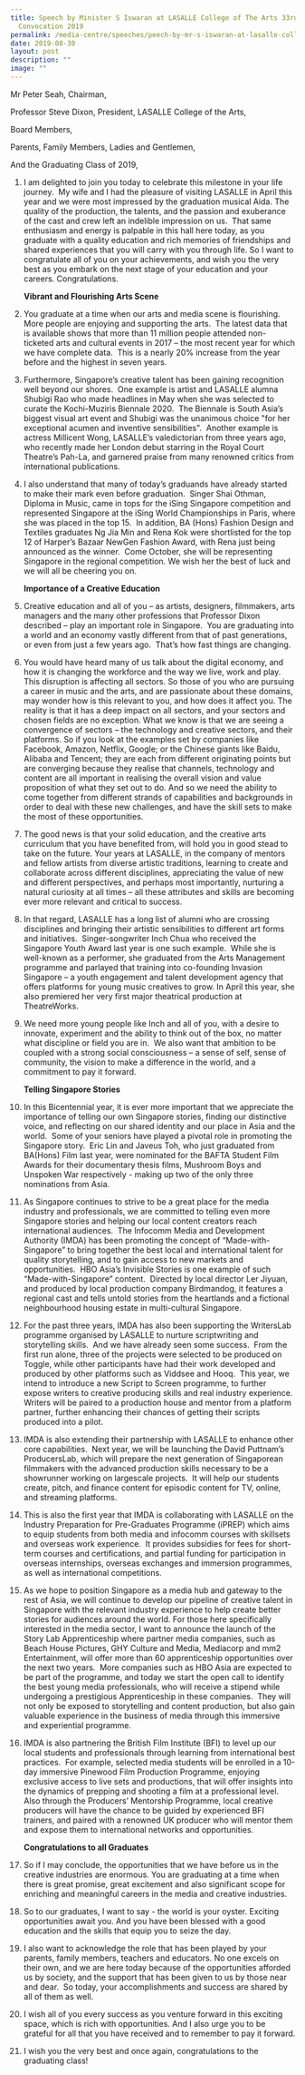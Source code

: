 ```yaml
---
title: Speech by Minister S Iswaran at LASALLE College of The Arts 33rd
  Convocation 2019
permalink: /media-centre/speeches/peech-by-mr-s-iswaran-at-lasalle-college-of-the-arts-33rd-convocation-2019/
date: 2019-08-30
layout: post
description: ""
image: ""
---
```

Mr Peter Seah, Chairman,  
  
Professor Steve Dixon, President, LASALLE College of the Arts,  
  
Board Members,  
  
Parents, Family Members, Ladies and Gentlemen,  
  
And the Graduating Class of 2019,  
  
1. I am delighted to join you today to celebrate this milestone in your life journey.  My wife and I had the pleasure of visiting LASALLE in April this year and we were most impressed by the graduation musical Aida. The quality of the production, the talents, and the passion and exuberance of the cast and crew left an indelible impression on us.  That same enthusiasm and energy is palpable in this hall here today, as you graduate with a quality education and rich memories of friendships and shared experiences that you will carry with you through life. So I want to congratulate all of you on your achievements, and wish you the very best as you embark on the next stage of your education and your careers. Congratulations.  
  
    **Vibrant and Flourishing Arts Scene**

2. You graduate at a time when our arts and media scene is flourishing.  More people are enjoying and supporting the arts.  The latest data that is available shows that more than 11 million people attended non-ticketed arts and cultural events in 2017 – the most recent year for which we have complete data.  This is a nearly 20% increase from the year before and the highest in seven years.  
  
3. Furthermore, Singapore’s creative talent has been gaining recognition well beyond our shores.  One example is artist and LASALLE alumna Shubigi Rao who made headlines in May when she was selected to curate the Kochi-Muziris Biennale 2020.  The Biennale is South Asia’s biggest visual art event and Shubigi was the unanimous choice "for her exceptional acumen and inventive sensibilities".  Another example is actress Millicent Wong, LASALLE’s valedictorian from three years ago, who recently made her London debut starring in the Royal Court Theatre’s Pah-La, and garnered praise from many renowned critics from international publications.  
  
4. I also understand that many of today’s graduands have already started to make their mark even before graduation.  Singer Shai Othman, Diploma in Music, came in tops for the iSing Singapore competition and represented Singapore at the iSing World Championships in Paris, where she was placed in the top 15.  In addition, BA (Hons) Fashion Design and Textiles graduates Ng Jia Min and Rena Kok were shortlisted for the top 12 of Harper’s Bazaar NewGen Fashion Award, with Rena just being announced as the winner.  Come October, she will be representing Singapore in the regional competition. We wish her the best of luck and we will all be cheering you on.

    **Importance of a Creative Education**  
  
5. Creative education and all of you – as artists, designers, filmmakers, arts managers and the many other professions that Professor Dixon described – play an important role in Singapore.  You are graduating into a world and an economy vastly different from that of past generations, or even from just a few years ago.  That’s how fast things are changing.  
  
6. You would have heard many of us talk about the digital economy, and how it is changing the workforce and the way we live, work and play. This disruption is affecting all sectors. So those of you who are pursuing a career in music and the arts, and are passionate about these domains, may wonder how is this relevant to you, and how does it affect you. The reality is that it has a deep impact on all sectors, and your sectors and chosen fields are no exception. What we know is that we are seeing a convergence of sectors – the technology and creative sectors, and their platforms. So if you look at the examples set by companies like Facebook, Amazon, Netflix, Google; or the Chinese giants like Baidu, Alibaba and Tencent; they are each from different originating points but are converging because they realise that channels, technology and content are all important in realising the overall vision and value proposition of what they set out to do. And so we need the ability to come together from different strands of capabilities and backgrounds in order to deal with these new challenges, and have the skill sets to make the most of these opportunities.  
  
7. The good news is that your solid education, and the creative arts curriculum that you have benefited from, will hold you in good stead to take on the future. Your years at LASALLE, in the company of mentors and fellow artists from diverse artistic traditions, learning to create and collaborate across different disciplines, appreciating the value of new and different perspectives, and perhaps most importantly, nurturing a natural curiosity at all times – all these attributes and skills are becoming ever more relevant and critical to success.  
  
8. In that regard, LASALLE has a long list of alumni who are crossing disciplines and bringing their artistic sensibilities to different art forms and initiatives.  Singer-songwriter Inch Chua who received the Singapore Youth Award last year is one such example.  While she is well-known as a performer, she graduated from the Arts Management programme and parlayed that training into co-founding Invasion Singapore – a youth engagement and talent development agency that offers platforms for young music creatives to grow. In April this year, she also premiered her very first major theatrical production at TheatreWorks.  
  
9. We need more young people like Inch and all of you, with a desire to innovate, experiment and the ability to think out of the box, no matter what discipline or field you are in.  We also want that ambition to be coupled with a strong social consciousness – a sense of self, sense of community, the vision to make a difference in the world, and a commitment to pay it forward.  
  
    **Telling Singapore Stories**  
  
10. In this Bicentennial year, it is ever more important that we appreciate the importance of telling our own Singapore stories, finding our distinctive voice, and reflecting on our shared identity and our place in Asia and the world.  Some of your seniors have played a pivotal role in promoting the Singapore story.  Eric Lin and Javeus Toh, who just graduated from BA(Hons) Film last year, were nominated for the BAFTA Student Film Awards for their documentary thesis films, Mushroom Boys and Unspoken War respectively - making up two of the only three nominations from Asia.  
  
11. As Singapore continues to strive to be a great place for the media industry and professionals, we are committed to telling even more Singapore stories and helping our local content creators reach international audiences.  The Infocomm Media and Development Authority (IMDA) has been promoting the concept of “Made-with-Singapore” to bring together the best local and international talent for quality storytelling, and to gain access to new markets and opportunities.  HBO Asia’s Invisible Stories is one example of such “Made-with-Singapore” content.  Directed by local director Ler Jiyuan, and produced by local production company Birdmandog, it features a regional cast and tells untold stories from the heartlands and a fictional neighbourhood housing estate in multi-cultural Singapore.  
  
12. For the past three years, IMDA has also been supporting the WritersLab programme organised by LASALLE to nurture scriptwriting and storytelling skills.  And we have already seen some success.  From the first run alone, three of the projects were selected to be produced on Toggle, while other participants have had their work developed and produced by other platforms such as Viddsee and Hooq.  This year, we intend to introduce a new Script to Screen programme, to further expose writers to creative producing skills and real industry experience.  Writers will be paired to a production house and mentor from a platform partner, further enhancing their chances of getting their scripts produced into a pilot.  
  
13. IMDA is also extending their partnership with LASALLE to enhance other core capabilities.  Next year, we will be launching the David Puttnam’s ProducersLab, which will prepare the next generation of Singaporean filmmakers with the advanced production skills necessary to be a showrunner working on largescale projects.  It will help our students create, pitch, and finance content for episodic content for TV, online, and streaming platforms.  
  
14. This is also the first year that IMDA is collaborating with LASALLE on the Industry Preparation for Pre-Graduates Programme (iPREP) which aims to equip students from both media and infocomm courses with skillsets and overseas work experience.  It provides subsidies for fees for short-term courses and certifications, and partial funding for participation in overseas internships, overseas exchanges and immersion programmes, as well as international competitions.  
  
15. As we hope to position Singapore as a media hub and gateway to the rest of Asia, we will continue to develop our pipeline of creative talent in Singapore with the relevant industry experience to help create better stories for audiences around the world. For those here specifically interested in the media sector, I want to announce the launch of the Story Lab Apprenticeship where partner media companies, such as Beach House Pictures, GHY Culture and Media, Mediacorp and mm2 Entertainment, will offer more than 60 apprenticeship opportunities over the next two years.  More companies such as HBO Asia are expected to be part of the programme, and today we start the open call to identify the best young media professionals, who will receive a stipend while undergoing a prestigious Apprenticeship in these companies.  They will not only be exposed to storytelling and content production, but also gain valuable experience in the business of media through this immersive and experiential programme.  
  
16. IMDA is also partnering the British Film Institute (BFI) to level up our local students and professionals through learning from international best practices.  For example, selected media students will be enrolled in a 10-day immersive Pinewood Film Production Programme, enjoying exclusive access to live sets and productions, that will offer insights into the dynamics of prepping and shooting a film at a professional level.  Also through the Producers’ Mentorship Programme, local creative producers will have the chance to be guided by experienced BFI trainers, and paired with a renowned UK producer who will mentor them and expose them to international networks and opportunities.  
  
    **Congratulations to all Graduates**  
  
17. So if I may conclude, the opportunities that we have before us in the creative industries are enormous. You are graduating at a time when there is great promise, great excitement and also significant scope for enriching and meaningful careers in the media and creative industries.  
  
18. So to our graduates, I want to say - the world is your oyster. Exciting opportunities await you. And you have been blessed with a good education and the skills that equip you to seize the day.  
  
19. I also want to acknowledge the role that has been played by your parents, family members, teachers and educators. No one excels on their own, and we are here today because of the opportunities afforded us by society, and the support that has been given to us by those near and dear.  So today, your accomplishments and success are shared by all of them as well.  
  
20. I wish all of you every success as you venture forward in this exciting space, which is rich with opportunities. And I also urge you to be grateful for all that you have received and to remember to pay it forward.  
  
21. I wish you the very best and once again, congratulations to the graduating class!